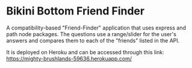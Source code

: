 # Bikini Bottom Friend Finder
A compatibility-based "Friend-Finder" application that uses express and path node packages.
The questions use a range/slider for the user's answers and compares them to each of the "friends" listed in the API.

It is deployed on Heroku and can be accessed through this link: https://mighty-brushlands-59636.herokuapp.com/

